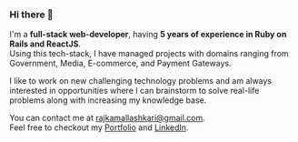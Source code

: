 ### Hi there 👋

I'm a __full-stack web-developer__, having __5 years of experience in Ruby on Rails and ReactJS__.</br>
Using this tech-stack, I have managed projects with domains ranging from Government, Media, E-commerce, and Payment Gateways.</br>

I like to work on new challenging technology problems and am always interested in opportunities where I can brainstorm to solve real-life problems along with increasing my knowledge base.</br>

You can contact me at rajkamallashkari@gmail.com.</br>
Feel free to checkout my
 <a href="https://rajkamallashkari.netlify.app" target="_blank">Portfolio</a> and
 <a href="https://linkedin.com/in/rajkamallashkari" target="_blank">LinkedIn</a>.
